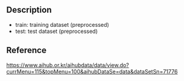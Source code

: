 ## Description
- train: training dataset (preprocessed)  
- test: test dataset (preprocessed)  

## Reference
https://www.aihub.or.kr/aihubdata/data/view.do?currMenu=115&topMenu=100&aihubDataSe=data&dataSetSn=71776
